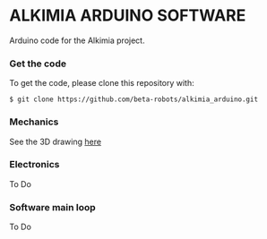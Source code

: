 # ALKIMIA ARDUINO SOFTWARE
Arduino code for the Alkimia project.

### Get the code
To get the code, please clone this repository with:
```
$ git clone https://github.com/beta-robots/alkimia_arduino.git
```
### Mechanics
See the 3D drawing [here](https://myhub.autodesk360.com/ue2979c7f/g/shares/SHabee1QT1a327cf2b7a8aae6d6e7a079a69)

### Electronics
To Do

### Software main loop
To Do
